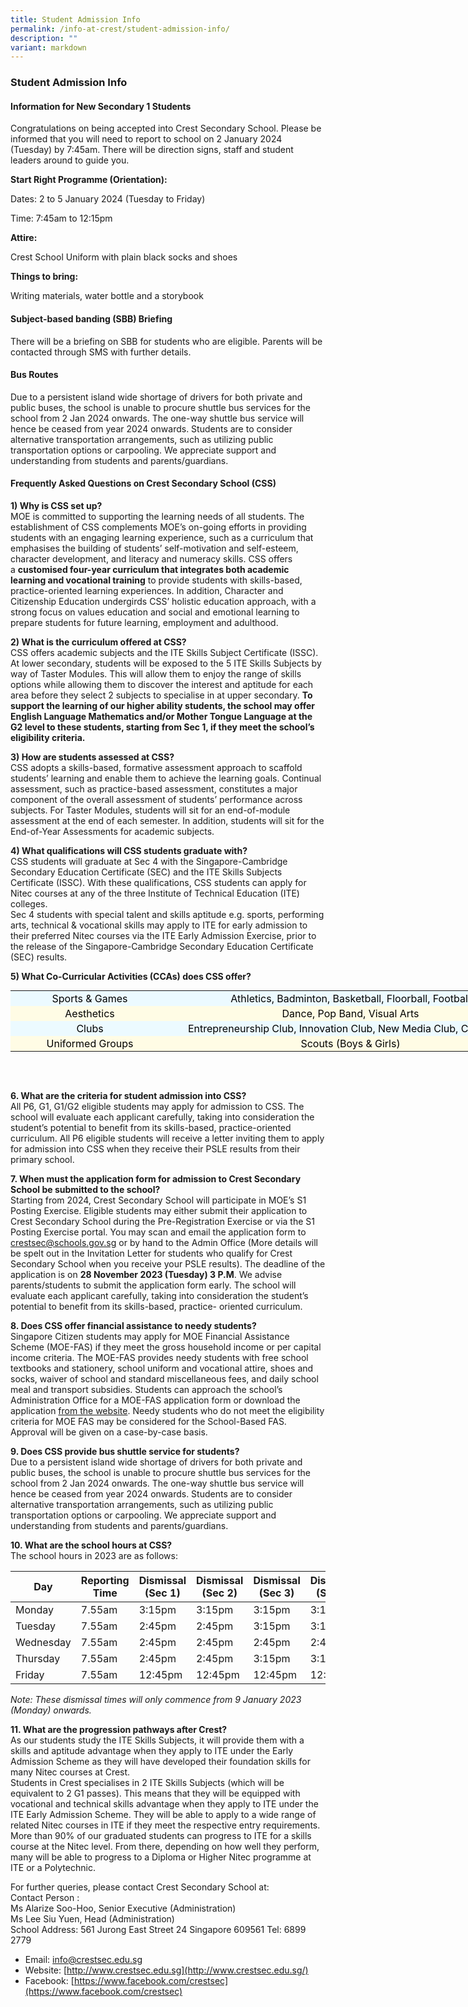 ```yaml
---
title: Student Admission Info
permalink: /info-at-crest/student-admission-info/
description: ""
variant: markdown
---
```

### Student Admission Info

#### Information for New Secondary 1 Students

Congratulations on being accepted into Crest Secondary School. Please be informed that you will need to report to school on 2 January 2024 (Tuesday) by 7:45am. There will be direction signs, staff and student leaders around to guide you.

  

**Start Right Programme (Orientation):**

Dates: 2 to 5 January 2024 (Tuesday to Friday)

Time: 7:45am to 12:15pm

  

**Attire:**

Crest School Uniform with plain black socks and shoes

  

**Things to bring:**

Writing materials, water bottle and a storybook

  

#### Subject-based banding (SBB) Briefing

There will be a briefing on SBB for students who are eligible. Parents will be contacted through SMS with further details.  
  

#### Bus Routes

Due to a persistent island wide shortage of drivers for both private and public buses, the school is unable to procure shuttle bus services for the school from 2 Jan 2024 onwards.  The one-way shuttle bus service will hence be ceased from year 2024 onwards. Students are to consider alternative transportation arrangements, such as utilizing public transportation options or carpooling. We appreciate support and understanding from students and parents/guardians.

  

#### Frequently Asked Questions on Crest Secondary School (CSS)

  
**1) Why is CSS set up?**  
MOE is committed to supporting the learning needs of all students. The establishment of CSS complements MOE’s on-going efforts in providing students with an engaging learning experience, such as a curriculum that emphasises the building of students’ self-motivation and self-esteem, character development, and literacy and numeracy skills. CSS offers a&nbsp;**customised four-year curriculum that integrates both academic learning and vocational training**&nbsp;to provide students with skills-based, practice-oriented learning experiences. In addition, Character and Citizenship Education undergirds CSS’ holistic education approach, with a strong focus on values education and social and emotional learning to prepare students for future learning, employment and adulthood.  
  
**2) What is the curriculum offered at CSS?**  
CSS offers academic subjects and the ITE Skills Subject Certificate (ISSC). At lower secondary, students will be exposed to the 5 ITE Skills Subjects by way of Taster Modules. This will allow them to enjoy the range of skills options while allowing them to discover the interest and aptitude for each area before they select 2 subjects to specialise in at upper secondary. **To support the learning of our higher ability students, the school may offer English Language Mathematics and/or Mother Tongue Language at the G2 level to these students, starting from Sec 1, if they meet the school’s eligibility criteria.**  
  
**3) How are students assessed at CSS?**  
CSS adopts a skills-based, formative assessment approach to scaffold students’ learning and enable them to achieve the learning goals. Continual assessment, such as practice-based assessment, constitutes a major component of the overall assessment of students’ performance across subjects. For Taster Modules, students will sit for an end-of-module assessment at the end of each semester. In addition, students will sit for the End-of-Year Assessments for academic subjects.  
  
**4) What qualifications will CSS students graduate with?**  
CSS students will graduate at Sec 4 with the Singapore-Cambridge Secondary Education Certificate (SEC) and the ITE Skills Subjects Certificate (ISSC). With these qualifications, CSS students can apply for Nitec courses at any of the three Institute of Technical Education (ITE) colleges.<br>
Sec 4 students with special talent and skills aptitude e.g. sports, performing arts, technical &amp; vocational skills may apply to ITE for early admission to their preferred Nitec courses via the ITE Early Admission Exercise, prior to the release of the Singapore-Cambridge Secondary Education Certificate (SEC) results.
  
**5) What Co-Curricular Activities (CCAs) does CSS offer?**  
  

<table style="margin: auto; outline: 0px; padding: 0px; clear: both; border: none; border-collapse: collapse; width: 834px; height: 146px;" class="ive_eobj_center iveo_table ives_tab_blue"><tbody style="margin: 0px; outline: 0px; padding: 0px;"><tr style="margin: 0px; outline: 0px; padding: 0px; background-color: rgb(236, 250, 255);"><td style="margin: 0px; outline: 0px; padding: 2px; text-align: center; background-color: transparent; color: rgb(0, 0, 0); width: 252px;">Sports &amp; Games<br style="margin: 0px; outline: 0px; padding: 0px;"></td><td style="margin: 0px; outline: 0px; padding: 2px; text-align: center; background-color: transparent; color: rgb(0, 0, 0); width: 581px;">Athletics, Badminton, Basketball, Floorball, Football<br style="margin: 0px; outline: 0px; padding: 0px;"></td></tr><tr style="margin: 0px; outline: 0px; padding: 0px; background-color: rgb(255, 252, 229);"><td style="margin: 0px; outline: 0px; padding: 2px; text-align: center; background-color: transparent; color: rgb(0, 0, 0);">Aesthetics<br style="margin: 0px; outline: 0px; padding: 0px;"></td><td style="margin: 0px; outline: 0px; padding: 2px; text-align: center; background-color: transparent; color: rgb(0, 0, 0);">Dance, Pop Band, Visual Arts<br style="margin: 0px; outline: 0px; padding: 0px;"></td></tr><tr style="margin: 0px; outline: 0px; padding: 0px; background-color: rgb(236, 250, 255);"><td style="margin: 0px; outline: 0px; padding: 2px; text-align: center; background-color: transparent; color: rgb(0, 0, 0);">Clubs<br style="margin: 0px; outline: 0px; padding: 0px;"></td><td style="margin: 0px; outline: 0px; padding: 2px; text-align: center; background-color: transparent; color: rgb(0, 0, 0);">Entrepreneurship Club, Innovation Club, New Media Club, Circus Arts<br style="margin: 0px; outline: 0px; padding: 0px;"></td></tr><tr style="margin: 0px; outline: 0px; padding: 0px; background-color: rgb(255, 252, 229);"><td style="margin: 0px; outline: 0px; padding: 2px; text-align: center; background-color: transparent; color: rgb(0, 0, 0);">Uniformed Groups<br style="margin: 0px; outline: 0px; padding: 0px;"></td><td style="margin: 0px; outline: 0px; padding: 2px; text-align: center; background-color: transparent; color: rgb(0, 0, 0);">Scouts (Boys &amp; Girls)</td></tr></tbody></table>

  
**6\. What are the criteria for student admission into CSS?**  
All P6, G1, G1/G2 eligible students may apply for admission to CSS. The school will evaluate each applicant carefully, taking into consideration the student’s potential to benefit from its skills-based, practice-oriented curriculum. All P6 eligible students will receive a letter inviting them to apply for admission into CSS when they receive their PSLE results from their primary school. 
  
**7\. When must the application form for admission to Crest Secondary School be submitted to the school?**  
Starting from 2024, Crest Secondary School will participate in MOE’s S1 Posting Exercise. Eligible students may either submit their application to Crest Secondary School during the Pre-Registration Exercise or via the S1 Posting Exercise portal. You may scan and email the application form to crestsec@schools.gov.sg or by hand to the Admin Office (More details will be spelt out in the Invitation Letter for students who qualify for Crest Secondary School when you receive your PSLE results). The deadline of the application is on **28 November 2023 (Tuesday) 3 P.M**. We advise parents/students to submit the application form early. The school will evaluate each applicant carefully, taking into consideration the student’s potential to benefit from its skills-based, practice- oriented curriculum.   
  
**8\. Does CSS offer financial assistance to needy students?**  
Singapore Citizen students may apply for MOE Financial Assistance Scheme (MOE-FAS) if they meet the gross household income or per capital income criteria. The MOE-FAS provides needy students with free school textbooks and stationery, school uniform and vocational attire, shoes and socks, waiver of school and standard miscellaneous fees, and daily school meal and transport subsidies. Students can approach the school’s Administration Office for a MOE-FAS application form or download the application&nbsp;[from the website](https://www.crestsec.edu.sg/qql/slot/u1374/CSS%202022/Info%20@%20Crest/Student%20Admission%20Info/MOE%20FAS%20Application%20Form%20for%20Specialised%20Schools1.pdf). Needy students who do not meet the eligibility criteria for MOE FAS may be considered for the School-Based FAS. Approval will be given on a case-by-case basis.  
  
**9\. Does CSS provide bus shuttle service for students?**  
Due to a persistent island wide shortage of drivers for both private and public buses, the school is unable to procure shuttle bus services for the school from 2 Jan 2024 onwards.  The one-way shuttle bus service will hence be ceased from year 2024 onwards. Students are to consider alternative transportation arrangements, such as utilizing public transportation options or carpooling. We appreciate support and understanding from students and parents/guardians.
  
**10\. What are the school hours at CSS?**  
The school hours in 2023 are as follows:  
  

| **Day** | **Reporting  Time** | **Dismissal (Sec 1)** | **Dismissal (Sec 2)** | **Dismissal (Sec 3)** | **Dismissal (Sec 4)** |
| --- | --- | --- | --- | --- | --- |
| Monday | 7.55am | 3:15pm | 3:15pm | 3:15pm | 3:15pm |
| Tuesday | 7.55am | 2:45pm | 2:45pm | 3:15pm | 3:15pm |
| Wednesday | 7.55am | 2:45pm | 2:45pm | 2:45pm | 2:45pm |
| Thursday | 7.55am | 2:45pm | 2:45pm | 3:15pm | 3:15pm |
| Friday | 7.55am | 12:45pm | 12:45pm | 12:45pm | 12:45pm |

_Note: These dismissal times will only commence from 9 January 2023 (Monday) onwards._

  
**11\. What are the progression pathways after Crest?**  
As our students study the ITE Skills Subjects, it will provide them with a skills and aptitude advantage when they apply to ITE under the Early Admission Scheme as they will have developed their foundation skills for many Nitec courses at Crest.  
Students in Crest specialises in 2 ITE Skills Subjects (which will be equivalent to 2 G1 passes). This means that they will be equipped with vocational and technical skills advantage when they apply to ITE under the ITE Early Admission Scheme. They will be able to apply to a wide range of related Nitec courses in ITE if they meet the respective entry requirements. More than 90% of our graduated students can progress to ITE for a skills course at the Nitec level. From there, depending on how well they perform, many will be able to progress to a Diploma or Higher Nitec programme at ITE or a Polytechnic.  
  
  
For further queries, please contact Crest Secondary School at:  
Contact Person :  
Ms Alarize Soo-Hoo, Senior Executive (Administration)  
Ms Lee Siu Yuen, Head (Administration)  
School Address: 561 Jurong East Street 24 Singapore 609561 Tel: 6899 2779  

*   Email:&nbsp;[info@crestsec.edu.sg](mailto:info@crestsec.edu.sg)
*   Website:&nbsp;[http://www.crestsec.edu.sg](http://www.crestsec.edu.sg/)
*   Facebook:&nbsp;[https://www.facebook.com/crestsec](https://www.facebook.com/crestsec)